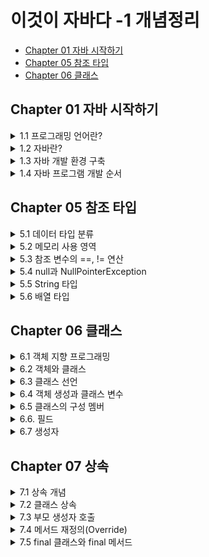 # 이것이 자바다 -1 개념정리
 - [Chapter 01 자바 시작하기](#Chapter-01-자바-시작하기)
 - [Chapter 05 참조 타입](#Chapter-05-참조-타입)
 - [Chapter 06 클래스](#Chapter-06-클래스)
 
## Chapter 01 자바 시작하기 

<details markdown="1">
<summary>1.1 프로그래밍 언어란?</summary>

- 컴퓨터가 이해하는 언어 ≠ 인간이 이해하는 언어 ( `서로 이해할 수 없다.` )
  > 둘 사이를 이어주는 다리 역할이 필요하다!  
  
---
 
- 프로그래밍 언어는 고급 언어와 저급 언어로 구분된다.
  - 고급 언어 : 컴퓨터와 대화할 수 있도록 만든 언어 중에서 사람이 쉽게 이해할 수 있는 언어
  
  > 컴퓨터가 바로 이해할 수 없어서 `컴파일(compile)` 과정을 통해 기계어로 변환한 후 컴퓨터가 사용한다.
  
  - 저급 언어 : 기계어에 가까운 언어  
  
  > 사람이 쉽게 이해할 수 없기 때문에 배우기 까다롭다.

---
- 일반적으로 프로그래밍 언어는 `C, C++, 자바(Java)`는 모두 고급 언어에 속한다.
- 이 언어들로 작성된 내용을 소스(source)라고 부르고, 이 소스는 컴파일러(compiler)라는 소프트웨어에 의해 기계어로 변환된 후 컴퓨터에서 실행할 수 있게 된다.

> 프로그램(program)이란 컴퓨터에서 특정 목적을 수행하기 위해 프로그래밍 언어로 작성된 소스를 기계어로 번역한 것을 말한다.
</details>

<details markdown="1">
<summary>1.2 자바란?</summary>

### 1.2.1 자바 소개  
- 1995년 썬 마이크로시스템즈(Sun Microsystems)에서 자바(Java)언어를 발표.
- 가전 제품에서 사용될 목적으로 고안된 오크(oak) 언어에서 시작.
- 1999년부터 단 한 번의 작성으로 모든 곳에서 실행 가능한 유일한 언어로 웹 어플리케이션 구축용 언어로 급부상.
---  
### 1.2.2 자바의 특징
**1. 이식성이 높은 언어**
> 이식성 : 서로 다른 실행 환경을 가진 시스템 간에 프로그램을 옮겨 실행할 수 있는 것
  
- 자바 언어로 개발된 프로그램은 소스 파일을 다시 수정하지 않아도, `자바 실행 환경(JRE : Java Runtime Environment)`이 설치되어 있는 모든 운영체제에서 실행 가능하다.  

**2. 객체 지향 언어**  
- 프로그램을 개발하는 기법으로 부품에 해당하는 객체들을 먼저 만들고, 이것들을 하나씩 조립 및 연결해서 전체 프로그램을 완성하는 기법을 `객체 지향 프로그래밍(OOP : Object Oriented Programming)`이라고 하고, 이때 사용되는 언어를 객체 지향 언어라고 한다.
> 자바는 100% 객체 지향 언어이다(하지만 자바로 객체 지향 언어를 이용하지 않으면, 객체 지향 프로그램이 아니다).  

**3. 함수적 스타일 코딩을 지원**
- 자바는 함수적 프로그래밍을 위해 `람다식(Lanbda Expresstions)`을 자바 8부터 지원한다. 람다식을 사용하면 컬렉션의 요소를 필터링, 매핑, 집계 처리하는데 쉬워지고, 코드가 간결해진다.  

**4. 메모리를 자동으로 관리**
- 자바는 개발자가 직접 메모리에 접근할 수 없도록 설계되었으며, 메모리는 자바가 직접 관리한다. 객체 생성 시 자동적으로 메모리 영역을 찾아서 할당하고, 사용이 완료되면 `쓰레기 수집기(Garbage Collector)`를 실행시켜 자동적으로 사용하지 않는 객체를 제거시켜준다.

**5. 다양한 어플리케이션 개발 가능**
- 자바는 윈도우, 리눅스, 유닉스, 맥 등 다양한 운영체제에서 실행되는 프로그램을 개발할 수 있다.   

**6. 멀티 스레드(Mulit-Thread)를 쉽게 구현 가능**
- 하나의 프로그램이 동시에 여러 작업을 처리해야 할 경우와 대용량 작업을 빨리 처리하기 위해 서브 작업으로 분리해서 병렬 처리하려면 멀티 스레드 프로그래밍이 필요하다. 자바는 스레드 생성 및 제어와 관련된 라이브러리 API를 제공하고 있기 때문에 실행되는 운영체제에 상관없이 멀티 스레드를 쉽게 구현할 수 있다.   

**7. 동적 로딩(Dynamic Loading)을 지원**
- 어플리케이션이 실행될 때 모든 객체가 생성되지 않고, 객체가 필요한 시점에 클래스를 동적 로딩해서 객체를 생성한다.   

**8. 막강한 오픈소스 라이브러리**
- 자바는 오픈소스(Open Source) 언어이기 때문에 자바 프로그램에서 사용하는 라이브러리 또한 오픈소스가 넘쳐난다. 검증된 오픈소스 라이브러리를 사용하면 개발 기간을 단축하면서 안전성이 높은 어플리케이션을 쉽게 개발할 수 있다.   
---

### 1.2.3 자바 가상 기계(JVM)  
- 자바 프로그램은 완전한 기계어가 아닌, 중간 단계의 바이트 코드이기 때문에 이것을 해석하고 실행할 수 있는 가상의 운영체제가 필요하다. 이것이 `자바 가상 기계(JVM : Java Virtual Machine)이다.
- JVM은 실 운영체제를 대신해서 자바 프로그램을 실행하는 가상의 운영체제 역할을 한다.
  > 운영체제별로 프로그램을 실행하고 관리하는 방법이 다르기 때문에 운영체제별로 자바 프로그램을 별도로 개발하는 것보다 운영체제와 자바 프로그램을 중계하는 JVM을 두어 자바 프로그램이 여러 운영체제에서 동일한 실행 결과가 나오도록 설계한 것이다.

- 바이트 코드는 모든 JVM에서 동일한 실행 결과를 보장하지만, JVM은 운영체제에 종속적이다.(운영체제에 맞는 JVM이 설치되어야 한다)

<p align = "center"><img src = "https://user-images.githubusercontent.com/106001755/170177138-5bb2e637-7e55-4e64-955a-cb539bb80f32.png" width="450" height="450"></p>

<div align = "center">
JVM, 자바 프로그램의 실행 단계
</div>
</details>

<details markdown="1">
<summary>1.3 자바 개발 환경 구축</summary>
</details>

<details markdown="1">
<summary>1.4 자바 프로그램 개발 순서</summary>

### 1.4.1 소스 작성에서부터 실행까지  
자바 프로그램을 개발하려면 다음과 같은 순서로 진행해야 한다.

<p align = "center"><img src = "https://user-images.githubusercontent.com/106001755/170179296-7d3043be-cd8f-41e2-99f4-f42e8d0b7d51.png" width ="400" height="200"></p>

자바 프로그램을 개발하려면 우선 파일 확장명이 `.java`인 텍스트 파일을 생성하고 프로그램 소스를 작성한다. 이렇게 만들어진 파일을 `자바 소스 파일`이라고 한다. 작성 완료된 자바 소스 파일은 `컴파일러(javac.exe)`로 컴파일해야 한다. 컴파일이 성공되면 확장명이 `.class`인 `바이트 코드 파일`이 생성된다.

바이트 코드 파일은 완전한 기계어가 아니므로 단독으로 실행할 수 없고 JVM이 실행되어야 한다. JVM을 구동시키는 명령어는 `java.exe`이다.
> 주의할 점은 java.exe로 바이트 코드 파일을 실행할 때는 `.class` 확장명을 제외한 이름을 입력해야 한다.

java.exe 명령어가 실행되면 JVM은 바이트 코드 파일을 메모리로 로드하고, 최적의 기계어로 번역한다. 그리고 `main()` 메서드를 찾아 실행시킨다. 자바 소스 작성에서부터 실행까지의 과정을 도식화하면 다음과 같다.

<p align = "center"><img src = "https://user-images.githubusercontent.com/106001755/170181841-186f74c1-e0c4-4fdb-ab52-390a681191ea.png" width="550" height="200"></p>

---

### 1.4.2 프로그램 소스 분석
자바 실행 프로그램은 반드시 `클래스(class)` 블록과 `main() 메서드(method)` 블록으로 구성되어야 한다. 메서드 블록은 단독으로 작성될 수 없고 항상 클래스 블록 내부에서 작성되어야 한다.
- 클래스 : 필드 또는 메서드를 포함하는 블록
- 메서드 : 어떤 일을 처리하는 실행문들을 모아 놓은 블록

```java
public class Hello {
  public static void main(String[] args) {
   System.out.println("Hello, welcome to the java world!");
   }
  }
}
```

`Hello`가 클래스 이름이고, 그 다음에 있는 중괄호({)부터 그와 짝을 이루는 중괄호(})까지가 클래스 블록이다.

<p align = "center"><img src = "https://user-images.githubusercontent.com/106001755/170183347-22b6cb80-ef56-4160-b213-79a7f70ca2b9.png" width="500" height="150"></p>

- 클래스 이름은 소스 파일명과 대소문자가 일치해야 한다.
- 숫자로 시작할 수 없다.
- 공백을 포함해서는 안 된다.

메서드는 클래스처럼 이름과 블록을 가진다. `main`이 메서드 이름이고, 중괄호({)부터 그와 짝을 이루는 중괄호(})까지가 메서드 블록이다.

<p align = "center"><img src = "https://user-images.githubusercontent.com/106001755/170183958-493542d8-4cc0-4581-b77e-d7735c50440b.png" width="500" height="150"></p>

</details>


## Chapter 05 참조 타입
<details markdown="1">
<summary>5.1 데이터 타입 분류</summary>

- 자바의 데이터 타입에는 크게 기본타입(원시 타입 : primitive type)과 참조 타입(reference type)으로 분류된다. 
> 기본 타입이란 정수, 실수, 문자, 논리 리터럴을 저장하는 타입을 말한다. 
> 참조 타입이란 객체(object)의 번지를 참조하는 타입으로 배열, 열거, 클래스, 인터페이스 타입을 말한다.

- 기본 타입을 이용해서 선언된 변수는 실제 값을 변수 안에 저장하지만, 참조 타입을 이용해서 선언된 변수는 메모리의 번지를 값으로 갖는다.
> 번지를 통해 객체를 참조한다는 뜻에서 참조 타입이라고 부른다.

예를 들어 int와 double로 선언된 변수 age와 price가 있고, String 클래스로 선언된 name과 hobby가 다음과 같이 선언되어 있다고 가정해보자.

```java
// 기본 타입 변수
int age = 25;
double price = 100.5;

// 참조 타입 변수
String name = "신용권";
String hobby = "독서";
```

메모리상에서 이 변수들이 갖는 값을 그림으로 표현하면 다음과 같다. 
> 변수가 스택 영역에 생성되고 객체는 힙 영역에 생성된다는 것만 알아두자.

<p align = "center"><img src = "https://user-images.githubusercontent.com/106001755/170263212-44d7b4a6-60b6-4c92-a529-fb3811a66dd3.png" witdh="450" height="300"></p>

int와 double 변수인 age와 price는 직접 값을 저장하고 있지만, String 클래스 변수인 name과 hobby는 힙 영역의 String 객체 주소 값을 가지고 있다. 주소를 통해 객체를 참조한다는 뜻에서 String 클래스 변수를 참조 타입 변수라고 한다.

</details>

<details markdown="1">
<summary>5.2 메모리 사용 영역</summary>  
<p align = "center"><img src = "https://user-images.githubusercontent.com/106001755/170264902-569f3029-432e-45da-98c4-262ce21f41a8.png" width="500" height="400"></p>


### 5.2.1 메서드(Method) 영역
- 메서드 영역에는 코드에서 사용되는 클래스(~.class)들을 클래스 로더로 읽어 클래스별로 런타임 상수풀(runtime constant pool), 필드(field) 데이터,메서드(method) 데이터, 메서드 코드, 생성자(constructor) 코드 등을 분류해서 저장한다. 
- 메서드 영역은 JVM이 시작할 때 생성되고, 모든 스레드가 공유하는 영역이다.

1. 힙(Heap) 영역
- 객체와 배열이 생성되는 영역이다.
- 힙 영역에 생성된 객체와 배열은 JVM 스택 영역의 변수나 다른 객체의 필드에서 참조한다. 
- 참조하는 변수나 필드가 없다면 의미 없는 객체가 되기 때문에 이것을 쓰레기로 취급하고 JVM은 쓰레기 수집기(Garbage Collector)를 실행시켜 쓰레기 객체를 힙 영역에서 자동으로 제거한다.

2. JVM 스택(Stack) 영역
- 각 스레드마다 하나씩 존재하며 스레드가 시작될 때 할당된다.  
- 변수가 이 영역에 생성되는 시점은 초기화가 될 때, 즉 최초로 변수에 값이 저장될 때 기본 타입 변수와 참조 타입 변수가 추가(push)되거나 제거(pop)된다.  
- 변수는 선언된 블록 안에서만 존재하고 블록을 벗어나면 스택에서 제거된다.


</details>

<details markdown="1">
<summary>5.3 참조 변수의 ==, != 연산</summary>  

- 기본 타입 변수의 ==, != 연산은 변수의 값이 같은지, 아닌지 조사
- 참조 타입 변수의 ==, != 연산은 동일한 객체를 참조하는지, 다른 객체를 참조하는지 조사
> 참조 타입 변수의 값은 힙 영역의 객체 주소이므로 결국 **주소 값을 비교**하는 것이 된다.
> 동일한 주소 값을 갖고 있다는 것은 동일한 객체를 참조한다는 의미이다.
>>( == 의 결과 : True, !=의 결과 : False)

<p align = "center"><img src = "https://user-images.githubusercontent.com/106001755/170266646-6a5d6a9e-68d1-4851-b629-ecc7080635f8.png" width="450" height="300"></p>

상기 그림에서 `refVar1`과 `refVar2`는 서로 다른 객체를 참조하고 있으므로 == 및 != 연산의 결과는 다음과 같다.

```java
refVar1 == refVar2 // 결과 : false
refVar1 != refVar2 // 결과 : true
```

`refVar2`과 `refVar3`는 동일한 객체2를 참조하고 있으므로 == 및 != 연산의 결과는 다음과 같다.

```java
refVar2 == refVar3 // 결과 : true
refVar2 != refVar3 // 결과 : false
```

</details>

<details markdown="1">
<summary>5.4 null과 NullPointerException</summary>  

- 참조 타입 변수는 힙 영역의 객체를 참조하지 않는다는 뜻으로 `null(널)` 값을 가질 수 있다. null 값도 초기값으로 사용할 수 있기 때문에 null로 초기화된 참조 변수는 스택 영역에 생성된다.

<p align = "center"><img src = "https://user-images.githubusercontent.com/106001755/170267700-bf82ee0a-7676-4dc5-83fd-3b9b5cc3bc68.png" width="450" height="160"></p>

참조 타입 변수가 `null` 값을 가지는지 확인하려면 다음과 같이 ==, != 연산을 수행하면 된다. 상기 그림에서 reVar1은 힙 영역의 객체를 참조하므로 연산의 결과는 다음과 같다.

```java
refVar1 == null // 결과값 : false
refVar1 != null // 결과값 : true
```

refVar2는 null값을 가지므로 연산의 결과는 다음과 같다.

```java
refVar2 == null // 결과값 : true
refVar2 != null // 결과값 : false
```

- 자바는 프로그램 도중에 발생하는 오류를 `예외(Exception)`라고 부른다. 
- `NullPointerException` 예외는 참조 타입 변수를 잘못 사용하면 발생한다. 
- 참조 타입 변수가 null을 가지고 있을 경우, 참조 타입 변수는 사용할 수 없다.
> 참조 타입 변수를 사용하는 것은 곧 객체를 사용하는 것을 의미하는데, 참조할 객체가 없으므로 사용할 수 없는 것이다.

```java
int[] intArray = null;
intArray[0] = 10; // NullPointerException
```

상기 코드에서 `intArray`는 배열 타입 변수이므로 참조 타입 변수이다. 그래서 null로 초기화가 가능하다. 이 상태에서 `intArray[0]`에 10을 저장하려고 하면 NullPointerException이 발생한다. intArray 변수가 참조하는 배열 객체가 없기 때문이다. 다른 코드를 보자

```java
String str = null;
System.out.println("총 문자수: " + str.lenth()); // NullPointerException
```

String은 클래스 타입이므로 참조 타입이다. 따라서 str 변수도 null로 초기화가 가능하다. 이 상태에서 String 객체의 length()라는 메서드를 호출하면 NullPointException이 발생한다. str 변수가 참조하는 String 객체가 없기 때문이다.

</details>

<details markdown="1">
<summary>5.5 String 타입</summary>

자바는 문자열을 `String` 변수에 저장하기 때문에 다음과 같이 String 변수를 우선 선언해야 한다.

```java
String 변수;
```

String 변수에 문자열을 저장하려면 큰 따옴표로 감싼 문자열 리터럴을 대입하면 된다.

```java
변수 = "문자열";
```

변수 선언과 동시에 문자열을 저장할 수도 있다.

```java
String 변수 = "문자열";
```

다음은 두 개의 String 변수를 선언하고 문자열을 저장한다.

```java
String name;
name = "신용권";
String hobby = "자바";
```

<p align = "center"><img src = "https://user-images.githubusercontent.com/106001755/170269979-2ea5e0c9-51b2-4d1f-9605-a3f10b8e0b25.png" width="400" height="350"></p>

- 사실 문자열을 String 변수에 저장한다는 말은 틀린 표현이다.
- 문자열이 직접 변수에 저장되는 것이 아니라, 문자열은 String 객체로 생성되고 변수는 String 객체를 참조한다.
- 위 그림을 보면 name 변수와 hobby 변수는 스택 영역에 생성되고, 문자열 리터럴인 "신용권"과 "자바"는 힙 영역에 String 객체로 생성된다. 그리고 name 변수와 hobby 변수에는 String 객체의 주소 값이 저장된다.

자바는 문자열 리터럴이 동일하다면 String 객체를 공유하도록 되어 있다. 다음과 같이 name1과 name2 변수가 동일한 문자열 리터럴인 "신용권"을 참조할 경우 name1과 name2는 동일한 String 객체를 참조하게 된다.

```java
String name1 = "신용권";
String name2 = "신용권";
```

<p align = "center"><img src = "https://user-images.githubusercontent.com/106001755/170270608-a04feb77-1d69-403f-925b-6bfafb72cc08.png" width="450" height="180"></p>

일반적으로 변수에 문자열을 저장할 경우에는 문자열 리터럴을 사용하지만, `new` 연산자를 사용해서 직접 String 객체를 생성시킬 수도 있다. new 연산자는 힙 영역에 새로운 객체를 만들 때 사용하는 연산자로 `객체 생성 연산자`라고 한다.

```java
String name1 = new String("신용권");
String name2 = new String("신용권");
```

이 경우 name1과 name2는 서로 다른 String 객체를 참조한다.

<p align = "center"><img src = "https://user-images.githubusercontent.com/106001755/170271133-23654e4f-8d8e-48c1-916f-5f2b8827a636.png" width="450" height="300"></p>

문자열 리터럴로 생성하느냐 new 연산자로 생성하느냐에 따라 비교 연산자의 결과가 달라질 수 있다. 동일한 문자열 리터럴로 String 객체를 생성했을 경우 == 연산의 결과는 true가 나오지만, new 연산자로 String 객체를 생성했을 경우 == 연산의 결과는 false가 나온다. == 연산자는 변수에 저장된 객체 번지가 동일한지를 검사하기 때문이다.

```java
String name1 = "신민철";
String name2 = "신민철";
String name3 = new String("신민철");
```

name1과 name2는 동일한 문자열 리터럴로 생성된 객체를 참조하기 때문에 name1 == name2의 결과는 true가 나온다. 그러나 name3는 new 연산자로 String 객체를 별도로 생성했기 때문에 name1 == name3은 false가 나온다. 동일한 String 객체이건 다른 String 객체이건 상관없이 문자열만을 비교할 때에는 String 객체의 `equals()` 메서드를 사용해야 한다. equals() 메서드는 원본 문자열과 매개값으로 주어진 비교 문자열이 동일한지 비교한 후 true 또는 false를 리턴한다.

```java
boolean result = str1.equals(str2);
```

```java
public class StiringEqualsExample {
  public static void main(String[] args) {
    String strVar1 = "신민철";
    String strVar2 = "신민철";
    
    if(strVar1 == strVar2) {
      System.out.println("strVar1과 strVar2는 참조가 같음");
    } else {
      System.out.println("strVar1과 strVar2는 참조가 다름");
    }
    
    if(strVar1.equals(strVar2)) {
      System.out.println("strVar1과 strVar2는 문자열이 같음");
    }
    
    String strVar3 = new String("신민철");
    String strVar4 = new String("신민철");
    
    if(strVar3 == strVar4) {
      System.out.println("strVar3과 strVar4는 참조가 같음");
    } else {
      System.out.println("strVar3과 strVar4는 참조가 다름");
    }
    
    if(strVar3.equals(strVar4)) {
      System.out.println("strVar3과 strVar4는 문자열이 같음");
    }
  }
}
```

실행 결과
```java
strVar1과 strVar2는 참조가 같음
strVar1과 strVar2는 문자열이 같음
strVar3과 strVar4는 참조가 다름
strVar3과 strVar4는 문자열이 같음
```

String 변수는 참조 타입이므로 초기값으로 null을 대입할 수 있따. null은 String 변수가 참조하는 String 객체가 없다는 뜻이다.
```java
String hobby = null;
```
다음 코드처럼 hobby 변수가 String 객체를 참조하였으나, null을 대입함으로써 더 이상 String 객체를 참조하지 않도록 할 수도 있다.
```java
String hobby = "여행";
hobby = null;
```
</details>

<details markdown="1">
<summary>5.6 배열 타입</summary>

### 5.6.1 배열이란?  
- 같은 타입의 데이터를 연속된 공간에 나열시키고, 각 데이터에 인덱스(index)를 부여해 놓은 자료구조이다.

<p align = "center"><img src = "https://user-images.githubusercontent.com/106001755/170281779-1334d0c8-6a8a-4e54-86fc-ae3d473ab247.png" width = "900" height="350"></p>

이렇게 성적을 배열로 만들면 성적의 평균값은 배열의 인덱스를 통해 for문으로 쉽게 구할 수 있다.
```java
int sum = 0;
for(int i=0; i<30; i++) {
  sum += score[i];
}
int avg = sum / 30;
```
- 배열은 같은 타입의 데이터만 저장할 수 있다.
> int 배열은 int 값만 저장 가능하고, String 배열은 문자열만 저장 가능하다.

- 한 번 생성된 배열은 길이를 늘리거나 줄일 수 없다.
> 만약 길이를 변경해야 한다면 새로운 배열을 생성하고 기존 배열 항목을 새 배열로 복사해야 한다.

---

### 5.6.2 배열 선언   
배열을 사용하기 위해선 배열 변수를 선언해야 한다. 배열 변수 선언은 다음과 같이 두 가지 형태로 작성할 수 있다.  
```java
타입[ ] 변수;                 타입 변수[];
```

대괄호 []는 배열 변수를 선언하는 기호로 사용되는데, 타입 뒤에 붙을 수도 있고 변수 뒤에 붙을 수도 있다. 타입은 배열에 저장할 데이터의 타입을 말한다.  
```java
int[] intArray;              int inArray[];  
double[] doubleArray;        double doubleArray[]; 
String[] strArray;           String strArray[];
```

배열 참조는 참조 변수에 속한다. 배열도 객체이므로 힙 영역에 생성되고 배열 변수는 힙 영역의 배열 객체를 참조하게 된다. 참조할 배열 객체가 없다면 배열 변수는 null 값으로 초기화될 수 있다.
```java
타입[] 변수 = null;
```
만약 배열 변수가 null 값을 가진 상태에서 변수[인덱스]로 값을 읽거나 저장하게 되면 NullPointException이 발생한다. 배열 변수는 배열을 생성하고 참조하는 상태에서 값을 저장하고나 읽어야 한다.

---

### 5.6.3 값 목록으로 배열 생성

배열 항목에 저장될 값의 목록이 있다면, 다음과 같이 간단하게 배열 객체를 만들 수 있다.
```java
데이터타입[] 변수 = { 값0, 값1, 값2, 값3, ... };
```
- 변수 선언과 동시에 값 목록 대입
<p align = "center"><img src = "https://user-images.githubusercontent.com/106001755/170288746-89cb8dc0-6bb1-4b5f-b2cb-754641c8bee2.png" width="500" height="150"></p>

- 변수 선언 후 값 목록 대입
```java
데이터타입[] 변수;
변수 = new 타입[] { 값0, 값1, 값2, 값3, ... };
```

중괄호 {}는 주어진 값들을 항목으로 가지는 배열 객체를 힙에 생성하고, 배열 객체의 번지를 리턴한다. 배열 변수는 리턴된 번지를 저장함으로써 참조가 이루어진다. 

[ ArrayCreateByValueListExample1.java ] 값 목록으로 배열 생성
```java
public class ArrayCreateByValueListExample1 {
  public static void main(String[] args) {
    int[] scores = { 83, 90, 87 };
    
    System.out.println("scores[0] : " + scores[0]);
    System.out.println("scores[1] : " + scores[1]);
    System.out.println("scores[2] : " + scores[2]);
    
    int sum = 0;
    for(int i = 0; i<3; i++) {
      sum += scores[i];
    }
    System.out.println("총합 : " + sum);
    double avg = (double) sum / 3;
    System.out.println("평균 : " + avg);
  }
}
```
값의 목록으로 배열 객체를 생성할 때 배열 변수를 이미 선언한 후에 다른 실행 문에서 중괄호를 사용한 배열 생성은 허용되지 않는다.
```java
타입[] 변수;
변수 = { 값0, 값1, 값2, 값3, ... }; // 컴파일 에러
```
배열 변수를 미리 선언한 후, 값 목록들이 나중에 결정되는 상황이라면 다음과 같이 `new 연산자`를 사용해서 값 목록을 지정해주면 된다. new 연산자 바로 뒤에는 배열 변수 선언에서 사용한 "타입[]"를 붙여주고 중괄호 {}에는 값들을 나열해주면 된다.
```java
변수 = new 타입[] { 값0, 값1, 값2, 값3, ... };
```
예를 들어 배열 names를 다음과 같이 생성할 수 있다.
```java
String[] names = null;
names = new String[] { "신용권", "홍길동", "김자바"};
```
메서드의 매개값이 배열일 경우에도 마찬가지이다. 아래와 같이 매개 변수로 int[] 배열이 선언된 add() 메서드가 있을 경우, 값 목록으로 배열을 생성함과 동시에 add() 메서드의 매개값으로 사용하고자 할 때는 반드시 new 연산자를 사용해야 한다.
```java
int add(int[] scores) {...}
----------------------------------
int result = add( {95, 85, 90} ); // 컴파일 에러
int result = add( new int[] {95, 85, 90} );
```
[ ArrayCreateByValueListExample2.java ] 값의 리스트로 배열 생성
```java
public class ArrayCreateByValueListExample2 {
  public static void main(String[] args) {
    int[] scores;
    scroes = new int[] { 83, 90, 87 };
    int sum1 = 0;
    for(int i=0; i<3; i++) {
      sum1 += scores[i];
    }
    System.out.println("총합 : " + sum1);
    
    int sum2 = add( new int[] {83, 90, 87} );
    System.out.println("총합 : " + sum2);
    System.out.println();
  }
  
  public static int add(int[] scores) {
    int sum = 0;
    for(int i=0; i<3; i++) {
      sum += scores[i];
    }
    return sum;
  }
}

}
```
실행 결과
```java
총합 : 260
총합 : 260
```

---

### 5.6.4 new 연산자로 배열 생성

값의 목록을 가지고 있지 않지만, 향후 값들을 저장할 배열로 미리 만들고 싶다면 new 연산자로 다음과 같이 배열 객체를 생성시킬 수 있다.

`타입[] 변수 = new 타입[길이];`

길이는 배열이 저장할 수 있는 값의 수를 말한다. new 연산자로 배열을 생성할 경우에는 이미 배열 변수가 선언된 후에도 가능하다.

`타입[] 변수 = null;`  
`변수 = new 타입[길이];`

다음은 길이가 5인 int[] 배열을 생성한다.

`int[] intArray = new int[5];`

자바는 intArrayu[0] ~ intArray[4]까지 값이 저장될 수 있는 공간을 확보하고, 배열의 생성 번지를 리턴한다. 리턴된 번지는 intArray 변수에 저장된다. 

<p align = "center"><img src = "https://user-images.githubusercontent.com/106001755/170704706-3e120194-af93-41db-a44e-ed2a3125a98b.png" width="700" height="300"></p>

- 타입별로 배열의 초기값

<p align = "center"><img src = "https://user-images.githubusercontent.com/106001755/170704927-ee9a4919-1e7a-4e43-add7-b99a4e26a294.png" width="400" height="300"></p>

---

### 5.6.5 배열 길이

배열의 길이간 배열에 저장할 수 있는 전체 항목 수를 말한다. 코드에서 배열의 길이를 얻으려면 다음과 같이 배열 객체의 length 필드를 읽으면 된다. 

```java
배열변수.length;
```

다음은 배열 intArray의 길이를 알아보는 코드이다.

```java
int[] intArray = {10, 20, 30};
int num = intArray.length;
```

length 필드는 읽기 전용 필드이기 때문에 값을 바꿀 수 없다.

```java
intArray.length = 10; // 잘못된 코드
```

배열의 length 필드는 for문을 사용해서 배열 전체를 루핑할 때 매우 유용하게 사용할 수 있다.

---

### 5.6.6 커맨드 라인 입력













</details>

## Chapter 06 클래스

<details markdown="1">
<summary>6.1 객체 지향 프로그래밍</summary>

- 어떤 제품을 만들 때, 부품을 먼저 개발하고 이 부품들을 하나씩 조립해서 완성된 제품을 만들 듯이, 소프트웨어를 개발할 때에도 부품에 해당하는 객체들을 먼저 만들고, 이것들을 하나씩 조립해서 완성된 프로그램을 만드는 기법을 객체 지향 프로그래밍(OOP : Object Oriented Programming)이라고 한다.

- 객체 지향이 나온 이유 : 하드웨어 부품처럼 재사용할 수 있는 방법이 없을까? 에서 시작했다.

### 6.1.1 객체란?

물리적으로 존재하고 추상적으로 생각할 수 있는 것 중에서 자신의 속성(상태)을 가지고 있고, 다른 것과 식별 가능한 것을 말한다.

자바에는 속성과 동작들을 각각 필드(field)와 메서드(method)라고 부른다.

<p align = "center"><img src = "https://user-images.githubusercontent.com/106001755/170723189-7fc96789-5fa5-4554-8043-ad8561f26b6e.png"></p>

---

### 6.1.2 객체의 상호작용

- 객체들은 서로 간에 기능(동작)을 이용하고 데이터를 주고 받는다.  
- 객체들 사이의 상호작용 수단은 메서드이다.
> 객체가 다른 객체의 기능을 이용하는 것이 바로 메서드 호출이다.

<p align = "center"><img src = "https://user-images.githubusercontent.com/106001755/170809488-d63ebdb0-a04e-4537-a378-3323bb143577.png" width="400" height="220"></p>

---

### 6.1.3 객체 간의 관계

객체는 개별적으로 사용될 수 있지만, 대부분 다른 객체와 관계를 맺고 있다. 

- 관계의 종류
  - 집합 관계 : 완성품과 부품의 관계
  - 사용 관계 : 객체 간의 상호작용(객체가 다른 객체의 메서드를 호출하는 것)
  - 상속 관계 : 상위(부모) 객체를 기반으로 하위(자식) 객체를 생성하는 관계

<p align = "center"><img src = "https://user-images.githubusercontent.com/106001755/170809599-5c8c2931-f628-428e-8a67-42438a3c14e2.png"></p>

---

### 6.1.4 객체 지향 프로그래밍의 특징

1. **Information Hiding(정보 은닉)** : 나의 상태(속성, 필드)는 나의 행위(동작, 메서드)로만 바꿀 수 있다.(제 3자가 나의 상태(속성)을 바꿀 수 없도록 접근 금지 시키는 것)
   > 나의 상태(속성)를 나의 행위(동작)으로만 바꿀 수 있도록 다른 행위(동작)의 접근을 막는 것
     
   > 접근 제한자를 이용해 정보 은닉이 가능하다.

2. **Encapsulation(캡슐화)** : 객체를 캡슐로 싸서 내부를 볼 수 없게 하는 것(어떤 객체가 그 객체를 가질 수밖에 없도록 상태(속성, 필드)와 행위(동작, 메서드)를 묶는 것)

3. **Inheritance(상속)** :  상위(부모) 객체의 필드와 메서드를 하위(자식) 객체에게 물려주는 것(반복된 코드의 중복을 줄여준다.)

4. **Polymorphism(다형성)** : 타입이지만 실행 결과가 다양한 객체를 대입할 수 있는 성질

<p align = "center"><img src = "https://user-images.githubusercontent.com/106001755/170810116-9ecff5c2-179c-40f5-974c-92db340c7fb2.png"></p>


</details>

<details markdown="1">
<summary>6.2 객체와 클래스</summary> 

- 예를 들어 사람들이 자동차를 이용하기 위해서는 공장에서 설계도를 보고 만들어야 한다. 객체 지향 프로그래밍에서도 마찬가지이다. 
- 메모리에서 사용하고 싶은 객체가 있다면 우선 설계도로 해당 객체를 만드는 작업이 필요한다. 자바에서는 설계도가 바로 **클래스(class)** 이다. 클래스에는 객체를 생성하기 위한 필드와 메서드가 정의되어 있다. 클래스로부터 만들어진 객체를 해당 클래스의 **인스턴스(instance)** 라고 한다. 
- 자동차 객체는 자동차 클래스의 인스턴스인 셈이다. 그리고 클래스로부터 객체를 만드는 과정을 인스턴스화라고 한다. 하나의 클래스로부터 여러 개의 인스턴스를 만들 수 있다.

```
객체 지향 프로그래밍 개발 3단계
1. 클래스 설계
2. 설계된 클래스를 이용한 객체 생성
3. 생성된 객체 이용
```
</details>

<details markdown="1">
<summary>6.3 클래스 선언</summary>  

- 자바 식별자 작성 규칙에 따라야 한다.

<p align = "center"><img src = "https://user-images.githubusercontent.com/106001755/170810621-f5c82315-f010-4a6b-812d-f311cffcdaed.png"></p>

- 자바 언어는 영어 대소문자를 다른 문자로 취급하기 대문에 클래스 이름도 영어 대소문자를 구분한다.
- 클래스 이름이 단일 단어라면 첫 자를 대문자로 하고 나머지는 소문자로 작성하는 것이 관례이다.
- 서로 다른 단어가 혼합된 이름을 사용한다면 각 단어의 첫 머리 글자는 대문자로 작성하는 것이 관례이다.
> Calculator, Car, Menber, ChatClient, ChatServer, Web_Browser


클래스 이름을 정했다면 "클래스이름.java"로 소스 파일을 생성해야 한다. 소스 파일 이름 역시 대소문자를 구분하므로 반드시 클래스 이름과 대소문자가 같도록 해야 한다. 소스 파일을 생성했다면 소스 파일을 열고 다음과 같이 클래스를 선언해준다.

```java
public class 클래스 이름 {

}
```

여기서 public class 키워드는 클래스를 선언할 때 사용하며 반드시 소문자로 작성해야 한다. 클래스 이름 뒤에는 반드시 중괄호 {}를 붙여주는데, 중괄호 시작({)은 클래스 선언의 시작을 알려주고 중괄호 끝(})은 클래스 선언의 끝을 알려준다. 다음은 Car 클래스를 선언한 것이다.

```java
public class Car {

}
```

일반적으로 소스 파일당 하나의 클래스를 선언하지만, 두 개 이상의 클래스 선언도 가능하다.

```java
public class Car {

}

class Tire {

}
```

두 개 이상의 클래스가 선언된 소스 파일을 컴파일하면 바이트 코드 파일(.class)은 클래스를 선언한 개수만큼 생긴다. 상기 코드를 컴파일하면 Car.class와 Tire.class가 각각 생성된다. **주의할 점은 파일 이름과 동일한 이름의 클래스 선언에만 public 접근 제한자를 붙일 수 있다.** 가급적 소스 파일 하나당 동일한 이름의 클래스 하나를 생성하는 것이 좋다.

</details>

<details markdown="1">
<summary>6.4 객체 생성과 클래스 변수</summary>  

- 클래스를 선언한 다음, 컴파일을 했다면(이클립스에서는 저장) 객체를 생성할 설계도가 만들어진 셈이다. 클래스로부터 객체를 생성하는 방법은 다음과 같이 new 연산자를 사용하면 된다.

```java
new 클래스();
```

- new는 클래스로부터 객체를 생성시키는 연산자이다. new 연산자 뒤에는 생성자가 오는데, 생성자는 클래스() 형태를 가지고 있다. 
- new 연산자로 생성된 객체는 메모리 힙(heap) 영역에 생성된다. 
- new 연산자는 힙 영역에 객체를 생성시킨 후, 객체의 주소를 리턴하도록 되어있다.
- 이 주소를 참조 타입인 클래스 변수에 저장해두면, 변수를 통해 객체를 사용할 수 있다.

```java
클래스 변수;
변수 = new 클래스();
```

클래스 변수 선언과 객체 생성을 한 개의 실행문으로 작성할 수도 있다.

```java
클래스 변수 = new 클래스();
```

다음 예제는 Student 클래스를 선언하고 StudentExample 클래스의 main() 메서드에서 Student 객체를 생성한다.

**[ Student.java ] 클래스 선언**

```java
public class Student {
}
```

**[ StudentExample.java ] 클래스로부터 객체 생성**

```java
public class StudentExample {
  public static void main(String[] args) {
    Student s1 = new Student;
    System.out.println("s1 변수가 Student 객체를 참조합니다.");
    
    Student s2 = new Student;
    System.out.println("s1 변수가 Student 객체를 참조합니다.");
  }
}
```
실행 결과
```java
s1 변수가 Student 객체를 참조합니다.
s1 변수가 Student 객체를 참조합니다.
```

Student 클래스는 하나지만 new 연산자를 사용한 만큼 객체가 메모리에 생성된다. 이러한 객체들은 Student 클래스의 인스턴스들이다. s1과 s2가 참조하는 Student 객체는 완전히 독립된 서로 다른 객체이다.

Student에 main() 메서드를 작성해서 라이브러리인 동시에 실행 클래스로 만들 수도 있다.

```java
public class Student {
  public static void main(String[] args) {
    Student s1 = new Student();
    System.out.println("s1 변수가 Student 객체를 참조합니다.");
    
    Student s2 = new Student();
    System.out.println("s2 변수가 또 다른 Student 객체를 참조합니다.");
  }
}
```
대부분의 객체 지향 프로그램은 라이브러리(부품 객체 및 완성 객체)와 실행 클래스가 분리되어 있다.
</details>

<details markdown="1">
<summary>6.5 클래스의 구성 멤버</summary>

### 6.5.1 필드

객체의 고유 데이터, 부품 객체, 상태 정보를 저장하는 곳이다. 선언 형태는 변수와 비슷하지만, 필드를 변수라고 부르지 않는다. 변수는 생성자와 메서드 내에서만 사용되고 생성자와 메서드가 실행 종료되면 자동 소멸한다. 하지만 필드는 생성자와 메서드 전체에서 사용되며 객체가 소멸되지 않는 한 객체와 함께 존재한다.

---

### 6.5.2 생성자

생성자는 new 연산자로 호출되는 특별한 중괄호 {} 블록이다. 생성자의 역할은 객체 생성 시 초기화를 담당한다. 필드를 초기화하거나, 메서드를 호출해서 객체를 사용할 준비를 한다. 생성자는 메서드와 비슷하게 생겼지만 클래스 이름으로 되어 있고 리턴 타입이 없다.

---

### 6.5.3 메서드

메서드는 객체의 동작에 해당하는 중괄호 {} 블록을 말한다. 중괄호 블록은 이름을 가지고 있는데, 이것이 메서드 이름이다. 메서드를 호출하게 되면 중괄호 블록에 있는 모든 코드들이 일괄적으로 실행된다. 메서드는 필드를 읽고 수정하는 역할도 하지만, 다른 객체를 생성해서 다양한 기능을 수행하기도 한다. 메서드는 객체 간의 데이터 전달의 수단으로 사용된다. 외부로부터 매개값을 받을 수도 있고, 실행 후 어떤 값을 리턴할 수도 있다.

<p align = "center"><img src = "https://user-images.githubusercontent.com/106001755/170898853-c7543996-3460-4b15-a9eb-315db2755b2f.png"></p>

</details>

<details markdown="1">
<summary>6.6. 필드</summary>

- 객체 고유의 데이터, 객체가 가져야 할 부품, 객체의 현재 상태 데이터를 저장하는 곳이다.

### 6.6.1 필드 선언

필드 선언은 클래스 중괄호 {} 블록 어디서든 존재할 수 있다. 생성자 선언과 메서드 선언의 앞과 뒤 어떤 곳에서도 필드 선언이 가능하다. 하지만 생성자와 메서드 중괄호 블록 내부에서는 선언될 수 없다. 생성자와 메서드 중괄호 블록 내부에 선언된 것은 모두 로컬 변수가 된다. 

타입은 필드에 저장할 데이터의 종류를 결정한다. 타입에는 기본 타입(byte, short, int, long, float, double, boolean)과 참조 타입(배열, 클래스, 인터페이스)이 모두 올 수 있다. 필드의 초기값은 필드 선언 시 주어질 수도 있고, 생략될 수도 있다. 다음은 올바르게 필드를 선언한 예를 보여준다.

```java
String company = "현대자동차";
String model = "그랜져";
String color = "검정";
int maxSpeed = 350;
int productionYear;
int currentSpeed;
boolean engineStart;
```

---

### 6.6.2 필드 사용

필드를 사용한다는 것은 필드값을 읽고, 변경하는 작업을 말한다. 클래스 내부의 생성자나 메서드에서 사용할 경우 단순히 필드 이름으로 읽고 변경하면 되지만, 클래스 외부에서 사용할 경우 우선적으로 클래스로부터 객체를 생성한 뒤 필드를 사용해야 한다. 그 이유는 필드는 객체에 소속된 데이터이므로 객체가 존재하지 않으면 필드도 존재하지 않기 때문이다.

<p align = "center"><img src ="https://user-images.githubusercontent.com/106001755/170852647-ffcdff67-f441-4493-81db-9fe6c6dcd142.png">,</p>

위 그림을 보면 Car 클래스의 speed 필드는 생성자와 메서드에서 변경이 가능하다. 사용 방법은 변수와 동일한데, 차이점은 변수는 자신이 선언된 생성자 또는 메서드 블록 내에서만 사용할 수 있는 반면 필드는 생성자와 모든 메서드에서 사용이 가능하다. 외부 Person 클래스에서 Car 클래스의 speed 필드값을 사용하려면 Car 객체를 우선 생성해야 한다.

```java
Car myCar = new Car();
```

myCar 변수가 Car 객체를 참조하게 되면, 도트(.) 연산자를 사용해서 speed 필드에 접근할 수 있다. 도트(.) 연산자는 객체 접근 연산자로 객체가 가지고 있는 필드나, 메서드를 사용하고자 할 때 사용된다. 다음 코드는 Car 객체의 speed 필드값을 60으로 변경하고 있다.

```java

myCar.speed = 60;

```

[ Car.java ] Car 클래스 필드 선언
```java
public class Car {
  // 필드
  String company = "현대자동차";
  String model = "그랜져";
  String color = "검정";
  int maxSpeed = 350;
  int speed;
}
```

[ CarExample.java ] 외부 클래스에서 Car 필드값 읽기와 변경
```java
public class CarExample { 
  public static void main(String[] args) {
    // 객체 생성
    Car myCar = new Car();
    
    // 필드값 읽기
    System.out.println("제작회사 : " + myCar.company);
    System.out.println("모델명 : " + myCar.model);
    System.out.println("색상 : " + myCar.color);
    System.out.println("최고속도 : " + myCar.maxSpeed);
    System.out.println("현재속도 : " + myCar.speed);
    
    // 필드값 변경
    myCar.speed = 60;
    System.out.println("변경된 속도 : " + myCar.speed);
  }
}
```

실행결과
```
제작회사 : 현대자동차
모델명 : 그랜져
색상 : 검정
최고속도 : 350
현재속도 : 0
변경된 속도 : 60
```

Car 클래스는 speed 필드 선언 시 초기값을 주지 않았다. 그러나 출력해보면 기본값이 0이 들어있는 것을 확인할 수 있다.

*예제*

[ Circle.java ] 반지름과 이름을 가진 Circle 클래스를 작성하고, Circle 클래스의 객체를 생성하라.
```java
public class Circle {
  int radius;                                  // 원의 반지름
  String name;                                 // 원의 이름
  
  public double getArea {                      // 메서드
    return 3.14 * radius * radius;
  }
  
  public static void main(String[] args) {
    Circle pizza;
    pizza = new Circle();                      // Circle 객체 생성
    // Circle pizza = new Circle();            // 한 줄로 선언 가능
    pizza.radius = 10;
    pizza.name = "자바피자";
    double area = pizza.getArea();
    System.out.println(pizza.name + "의 면적은 : " + area);
    
    Circle donut = new Circle();
    donut.radius = 2;
    donut.name = "자바도넛";
    area = donut.getArea();
    System.out.println(donut.name + "의 면적은 : " + area);
  }
}
```
</details>

<details markdown="1">
<summary>6.7 생성자</summary>

- 생성자는 new 연산자와 같이 사용되어 클래스로부터 객체를 생성할 때 호출되어 객체의 초기화를 담당한다.
- 객체 초기화란 필드를 초기화하거나 메서드를 호출해서 객체를 사용할 준비를 하는 것을 말한다.
> 생성자를 실행시키지 않고는 클래스로부터 객체를 만들 수 없다.

### 6.7.1 기본 생성자

모든 클래스는 생성자가 반드시 존재하며, 하나 이상을 가질 수 있다. 클래스 내부에 생성자 선언을 생략했다면 컴파일러는 다음과 같이 중괄호 {} 블록 내용이 비어있는 기본 생성자를 바이트 코드에 자동으로 추가시킨다.

```java
[public] 클래스() {

}
```

클래스가 public class로 선언되면 기본 생성자에도 public이 붙지만, 클래스가 public 없이 class로만 선언되면 기본 생성자에도 public이 붙지 않는다. 예를 들어 Car 클래스를 설계할 때 생성자를 생략하면 기본 생성자가 다음과 같이 생성된다.

<p align = "center"><img src = "https://user-images.githubusercontent.com/106001755/170852883-ffe6c6ea-adee-4176-8df3-f72a9046c352.png"></p>

그렇기 때문에 클래스에 생성자를 선언하지 않아도 다음과 같이 new 연산자 뒤에 기본 생성자를 호출해서 객체를 생성시킬 수 있다.

```java
Car myCar = new Car();
```

그러나 클래스에 **명시적으로 선언한 생성자가 한 개라도 있으면**, 컴파일러는 **기본 생성자를 추가하지 않는다.**

---

### 6.7.2 생성자 선언

기본 생성자 대신 생성자를 명시적으로 선언하려면 다음과 같은 형태로 작성하면 된다.

<p align = "center"><img src = "https://user-images.githubusercontent.com/106001755/170852936-b26a96e1-9844-4f38-90e7-5d5011bc0ae3.png"></p>

생성자는 메서드와 비슷한 모양을 가지고 있으나, 리턴 타입이 없고 클래스 이름과 동일하다. 생성자 블록 내부에는 객체 초기화 코드가 작성되는데, 일반적으로 필드에 초기값을 저장하거나 메서드를 호출하여 객체 사용 전에 필요한 준비를 한다.

매개 변수 선언은 생략할 수도 있고, 여러 개를 선언할 수도 있다. 매개 변수는 new 연산자로 생성자를 호출할 때 외부의 값을 생성자 블록 내부로 전달하는 역할을 한다. 예를 들어 다음과 가팅 Car 생성자를 호출할 때 세 개의 값을 제공한다고 보자.

```java
Car myCar = new Car("그랜져", "검정", 300);
```

두 개의 매개값은 String 타입이고 마지막 매개값은 int 타입인 것을 볼 수 있다. 세 매개값을 생성자가 받기 위해서는 다음과 같이 생성자를 선언해야 한다.

```java
public class Car {
  // 생성자
  Car(String model, String color, int maxSpeed);
}
```

클래스에 생성자가 명시적으로 선언되어 있을 경우에는 반드시 선언된 생성자를 호출해서 객체를 생성해야만 한다. 다음 예제를 보면 Car 클래스에 생성자 선언이 있기 때문에 기본 생성자 (Car())를 호출해서 객체를 생성할 수 없고 Car(Stirng color, int cc)를 호출해서 객체를 생성해야 한다.

[ Car.java ] 생성자 선언
```java
public class Car {
  // 생성자
  Car(String color, int cc) {
  }
}
```

[ CarExample.java ] 생성자를 호출해서 객체 생성
```java
public class CarExample {
  public static void main(Stirng[] args) {
    Car myCar = new Car("검정", 3000);
    //Car myCar = new Car(); (x) 기본 생성자를 호출할 수 없다.
  }
}
```

---

### 6.7.3 필드 초기화







<details markdown="1">
<summary>6.10 인스턴스 멤버와 this</summary>
### 6.10.3 정적 초기화 블록
정적 필드는 다음과 같이 필드 선언과 동시에 초기값을 주는 것이 보통이다.

`static double pi = 3.14159;`

- **생성자에서 초기화 작업을 할 수 없다.** 생성자는 객체 생성 시에만 실행되기 때문이다.

- 자바는 정적 필드의 초기화 작업을 위해서 `정적 블록(static)`을 제공한다.

- **정적 블록은 클래스가 메모리로 로딩될 때 자동적으로 실행된다.(= 프로그램이 시작되자마자)** 정적 블록은 클래스 내부에 여러 개가 선언되어도 상관없다.
> 프로그램이 실행될 때 정적 블록은 자동적으로 실행된다.

- 클래스가 메모리로 로딩될 때 선언된 순서대로 실행된다.

```java
public static TelevisionExample {
  public static void main(String args[]) {
    System.out.println(Television.info);
    }
  }
}

public class Television {
  static String company = "Samsung";
  static String model = "LCD";
  static String info;
  
  static {
    info = company + "-" + model;
  }
}
```

### 6.10.4 정적 메서드와 블록 선언 시 주의할 점
- 정적 메서드와 정적 블록을 선언할 때 주의할 점은 객체가 없어도 실행된다는 특징 때문에, 이들 내부에 인스턴스 메서드를 사용할 수 없다.
- 객체 자신의 참조인 `this` 키워드도 사용이 불가능하다.
> static은 static 끼리 논다.

### 6.10.5 싱글톤(Singleton)
- 하나의 어플리케이션 내에서 단 하나만 생성되는 객체(뒤로 미룸!)

</details>

## 6.11 final 필드와 상수
### 6.11.1 final 필드
- 최종적인 값을 가지고 있는 필드 = 값을 변경할 수 없는 필드

<p align = "center"><img src = "https://user-images.githubusercontent.com/106001755/170189712-2f56e51c-f70c-4fac-82bd-8185d925aa5e.png" width="300" height="450"></p>

final 필드의 초기값을 줄 수 있는 방법은 두 가지 밖에 없다.

1. 필드 선언 시에 주는 방법

2. 생성자에서 주는 방법


[ Person.java ] final 필드 선언과 초기화
```java
public class Person {
  final String nation = "Korea";  // 생성자 초기화를 해줘야 한다.
  final Stirng ssn;
  String name;
  
  public Person(Stirng ssn, String name) {
    this.ssn = ssn;
    this.name = name;
  }
}
```

[ PersonExample.java ] 필드 테스트
```java
public class PersonExample {
  public static void main(String[] args) {
    Person p1 = new Person("123456-1234567", "계백");
    
    System.out.println(p1.nation);
    System.out.println(p1.ssn);
    System.out.println(p1.name);
    
    //p1.nation = "usa";
    //p1.ssn = "654321-7654321";
    p1.name = "을지문덕";
  }
}
```

출력 결과
```java
Korea
123456-1234567
계백
```

### 6.11.2 상수(static final)
일반적으로 불변의 값을 상수라고 부른다. final 필드는 한 번 초기화되면 수정할 수 없는 필드라고 했다. 그렇다면 final 필드를 상수라고 불러도 되지 않을까? 하지만 final 필드를 상수라고 부르진 않는다. 불변의 값은 객체마다 저장할 필요가 없는 공용성을 띄고 있으며, 여러 가지 값으로 초기화될 수 없기 때문이다. final 필드는 객체마다 저장되고, 생성자의 매개값을 통해서 여러 가지 값을 가질 수 있기 때문에 상수가 될 수 없다.

pi = 3.141592... // 변하지 않는 값(상수)  
누군가 pi가 몇이냐 했을 때 "3"이라 하면 변한 것이다.

```java
Person p1 = new Person("3.14", "PI1");
Person p2 = new Person("3", "PI2");

p1.printPi();
p2.printPi();
```

상수는 static이면서 final이어야 한다. static final 필드는 객체마다 저장되지 않고, 클래스에만 포함된다. 그리고 한 번 초기값이 저장되면 변경할 수 없다.

그냥 final은 상수가 아니고, static final ~ 하면 상수가 된다.(static은 하나밖에 없기 때문)

클래스 변수(필드)는 클래스당 하나만 가지고 있다.(클래스 안에서 하나씩 가지고 있다는 뜻)


### 6.12 패키지
디렉터리라고 이해


### 6.13 접근 제한자
public, protected, 생략("default"라고 부른다), private

접근 지정자의 목적
- 클래스나 일부 멤버를 **공개하지 않고** 다른 클래스에서 **접근하지 못하도록** 막음(**information hiding**)
- 최소한의 기능만 사용할 수 있도록 허용

```java
class A {      // 이렇게 감싸놓은 것이 캡슐화(관련된 정보를 하나로 묶어 놓는 것)


}
```

- 각 접근 제한자에 따른 클래스나 멤버의 공개 범위
 - private : 나 이외에는 허용 불가
 - 생략(default) : 같은 패키지의 클래스에만 허용
 - protected : 동일패키지의? 와? 자식클래스에만 허용
 - public : 다 허용


### 6.14 Getter와 Setter 메서드

일반적으로 객체 지향 프로그래밍에서 객체의 데이터는 객체 외부에서 직접적으로 접근하는 것을 막는다.(**정보 은닉**)

객체 지향 프로그래밍에서는 **메서드를 통해서 데이터를 변경**하는 방법을 선호한다.

클래스를 선언할 때 필드(속성)는 반드시 private 접근 제한을 해야한다.

- Getter
  - 속성값을 읽기 위한 메서드
  - private 필드의 값을 리턴 하는 역할


- Setter
  - 속성값을 변경하기 위한 메서드
  - 외부에서 주어진 값을 필드 값으로 수정

> **정보 은닉**을 위해 꼭 필요하다.

### 6.15 어노테이션

- 주석과 같은 의미

</details>

## Chapter 07 상속

<details markdown="1">
<summary>7.1 상속 개념</summary>

- 상속의 효과
  - 현실에서 상속은 부모가 자신에게 물려주는 행위를 말한다.
  - 객체 지향 프로그램에서도 부모 클래스의 **속성(필드)과 행위(메서드)** 를 자식 클래스에게 물려줄 수 있다.
  - 자식 클래스가 가지고 있는 속성과 행위가 더 많다.
  - 재사용과 같은 특징을 가지고 있다.
  - 객체 다형성 구현 가능

- 상속 대상 제한
  - 부모 클래스의 private 접근을 갖는 필드와 메서드
  - 부모 클래스가 다른 패키지에 있을 경우, default 접근을 갖는 필드와 메서드

```java
public class A {
  int field1;
  void method1() { ... }
}

public class B extends A {    // extends : 자식 클래스가 상속할 부모 클래스를 지정하는 키워드
  int field2;
  void method2() { ... }
}
```
상속을 해도 부모 클래스의 모든 필드와 메서드들을 물려받는 것은 아니다. 부모 클래스에서 private 접근 제한을 갖는 필드와 메서드는 상속 대상에서 제외된다.

- 자식 객체를 생성하면 부모 객체도 생성되는가?
  - 자식 객체를 생성(생성자를 호출)할 때는 부모 객체로부터 생성 후 자식 객체를 생성한다.
  
- 부모 클래스 = 슈퍼 클래스
- 자식 클래스 = 서브 클래스
</details>

<details markdown="1">
<summary>7.2 클래스 상속</summary>

</details>

<details markdown="1">
<summary>7.3 부모 생성자 호출</summary>

- 명시적인 부모 생성자 호출
  - 부모 객체를 생성할 때 부모 생성자를 선택해 호출

<p align="center"><img src="https://user-images.githubusercontent.com/106001755/172541577-55069f04-7144-4467-871e-6b36fe868e3e.png"></p>

  - **반드시 자식 생성자의 첫 줄에 위치**
  - 부모 클래스에 기본(매개변수가 없는) 생성자가 없다면 필수로 작성해야 한다.

</details>

<details markdown="1">
<summary>7.4 메서드 재정의(Override)</summary>

- 메서드 재정의(@Override)
  - 부모 클래스의 상속 메서드를 수정해 자식 클래스에서 재정의하는 것
  
  - 메서드 재정의 조건
    - 부모 클래스의 메서드와 동일한 시그니쳐를 가저야한다.

    - 접근 제한을 더 강하게 오버라이딩 불가
      - public을 default나 private로 수정 불가
      - 반대로 default는 public으로 수정 가능

```java
class B {
  public void M() {
    System.out.println("부모");
  }
}
class A extends B {

}
public class MainApp {
  public stataic void main(String[] args) {
    A objA = new A();
    objA.M();
  }  
} 
``` 
출력 결과 : 부모
 
```java
class B {
  public void M() {
    System.out.println("부모");
  }
}
class A extends B {
  public void M() {                 // 이때 M()은 부모에게 상속받은 것이다.
    System.out.println("자식");     // 자식 클래스에서 M()을 재정의 할 수 있다.(Override)
}
public class MainApp {
  public stataic void main(String[] args) {
    A objA = new A();
    objA.M();
  }
} 
``` 

출력 결과 : 자식

```java
class B {
  */public void M() {
    System.out.println("부모");
  }*/
}
class A extends B {
  public void M(String s) {
    System.out.println("자식");
}
public class MainApp {
  public stataic void main(String[] args) {
    A objA = new A();
    objA.M("나");
  }  
} 
```
출력 결과 : 자식(B에게서 상속받지 않았다.)

```java
class B {
  public void M() {
    System.out.println("부모");
  }
}
class A extends B {
  public void M(String s) {
    System.out.println("자식");
}
public class MainApp {
  public stataic void main(String[] args) {
    A objA = new A();
    objA.M("나");
  }  
} 
```

출력 결과 : 자식(이때, class A의 M()은 class B의 M(String s)와 전혀 다른 것이다. 따라서 둘은 상속 관계도 중복정의도 아니다(다른 클래스이기 때문)

- 중복정의(Overloading) -> **한 클래스 안에서** 메서드 이름 동일 + **매개변수의 순서, 개수, 타입이 달라야 한다.**
  >  프로토타입(public void M())는 동일, 시그니쳐(M()) 안은 달라야 한다.(책 보고 다시 작성)

- 재정의(Overriding) ->

- Override 어노테이션
  - 컴파일러에게 부모 클래스의 메서드 선언부와 동일한지 검사 지시

- 메서드 재정의 효과  
  : 부모 메서드는 숨겨지는 효과 발생
  : 재정의된 자식 메서드 실행
  
- 부모 메서드 사용(super)
  - 메서드 재정의는 부모 메서드를 숨기는 효과가 있다.
    - 자식 클래스에서는 재정의된 메서드만 호출한다.

  - 자식 클래스에서 수정되기 전 부모 메서드 호출 -> super 사용
    - super는 부모 객체 참조(this는 자신 객체 참조)

<p align="center"><img src="https://user-images.githubusercontent.com/106001755/172549270-4a27bb2b-8951-481c-82cc-5ab0e80429d7.png"></p>

</details>

<details markdown="1">
<summary>7.5 final 클래스와 final 메서드</summary>
 
- final 키워드는 클래스, 필드, 메서드 선언 시에 사용할 수 있다. final 키워드는 해당 선언이 최종 상태이고, 결코 수정될 수 없음을 뜻한다. 클래스와 메서드 선언 시에 final 키워드가 지정되면 상속과 관련이 있다.

### 7.5.1 상속할 수 없는 final 

- 클래스를 선언할 때 final 키워드를 class 앞에 붙이게 되면 이 클래스는 최종적인 클래스이므로 상속할 수 없는 클래스가 된다. 즉 final 클래스는 부모 클래스가 될 수 없어 자식 클래스를 만들 수 없다.

### 7.5.2 오버라이딩할 수 없는 final 메서드

- 메서드를 선언할 때 final 키워드를 붙이게 되면 이 메서드는 최종적인 메서드이므로 오버라이딩할 수 없는 메서드가 된다. 즉 부모 클래스를 상속해서 자식 클래스를 선언할 때 부모 클래스에 선언된 final 메서드는 자식 클래스에서 재정의할 수 없다는 것이다.

[ Car.java ] 재정의할 수 없는 final 메서드
```java
public class Car {
  // 필드
  public int speed;
  
  // 메서드
  public void speedUp() { speed = 1; }
  
  // final 메서드
  public final void stop() {
    System.out.println("차를 멈춤");
    speed = 0;
  }
}
```

[ SportsCar.java ] 재정의할 수 없는 final 메서드
```java
public class SportsCar extends Car {
  @Override
  public void speedUp() { speed += 10; }
  
  // 오버라이딩을 할 수 없음
  @Override
  pyublic void stop() {
    System.out.println("스포츠카를 멈춤");
    speed = 0;
  }
}
```
</details>








